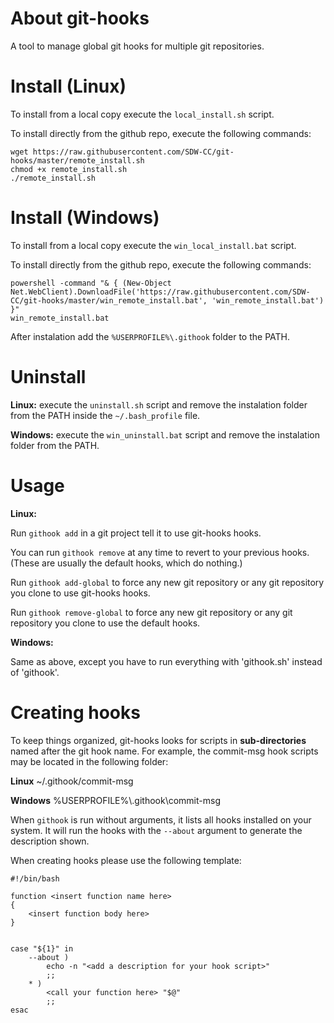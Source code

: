 About git-hooks
=======

A tool to manage global git hooks for multiple git repositories.


Install (Linux)
=======

To install from a local copy execute the `local_install.sh` script.

To install directly from the github repo, execute the following commands:

```
wget https://raw.githubusercontent.com/SDW-CC/git-hooks/master/remote_install.sh
chmod +x remote_install.sh
./remote_install.sh

```


Install (Windows)
=======

To install from a local copy execute the `win_local_install.bat` script.

To install directly from the github repo, execute the following commands:

```
powershell -command "& { (New-Object Net.WebClient).DownloadFile('https://raw.githubusercontent.com/SDW-CC/git-hooks/master/win_remote_install.bat', 'win_remote_install.bat') }"
win_remote_install.bat

```

After instalation add the `%USERPROFILE%\.githook` folder to the PATH.


Uninstall 
=======

**Linux:** execute the `uninstall.sh` script and remove the instalation folder from the PATH inside the `~/.bash_profile` file.

**Windows:** execute the `win_uninstall.bat` script and remove the instalation folder from the PATH.


Usage
=======

**Linux:**

Run `githook add` in a git project tell it to use git-hooks hooks.

You can run `githook remove` at any time to revert to your previous hooks.  (These are usually the default hooks, which do nothing.)

Run `githook add-global` to force any new git repository or any git repository you clone to use git-hooks hooks.

Run `githook remove-global` to force any new git repository or any git repository you clone to use the default hooks.

**Windows:**

Same as above, except you have to run everything with 'githook.sh' instead of 'githook'.


Creating hooks
==============

To keep things organized, git-hooks looks for scripts in **sub-directories** named after the git hook name.  For example, the commit-msg hook scripts may be located in the following folder:

**Linux**
	   ~/.githook/commit-msg

**Windows**
       %USERPROFILE%\\.githook\\commit-msg

When `githook` is run without arguments, it lists all hooks installed on your system.  It will run the hooks with the `--about` argument to generate the description shown.  

When creating hooks please use the following template:

```
#!/bin/bash

function <insert function name here>
{
    <insert function body here>
}


case "${1}" in
    --about )
        echo -n "<add a description for your hook script>"
        ;;
    * )
        <call your function here> "$@"
        ;;
esac

```
